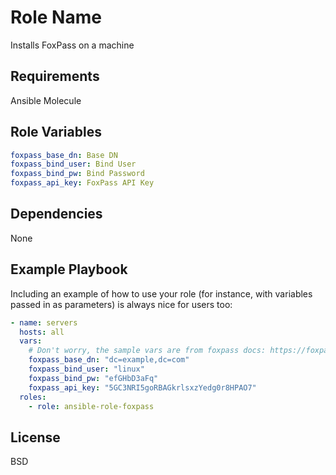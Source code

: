 Role Name
=========

Installs FoxPass on a machine

Requirements
------------

Ansible
Molecule

Role Variables
--------------

```yaml
foxpass_base_dn: Base DN
foxpass_bind_user: Bind User
foxpass_bind_pw: Bind Password
foxpass_api_key: FoxPass API Key
```

Dependencies
------------

None

Example Playbook
----------------

Including an example of how to use your role (for instance, with variables
passed in as parameters) is always nice for users too:

```yaml
- name: servers
  hosts: all
  vars:
    # Don't worry, the sample vars are from foxpass docs: https://foxpass.readme.io/docs/ubuntu-1604
    foxpass_base_dn: "dc=example,dc=com"
    foxpass_bind_user: "linux"
    foxpass_bind_pw: "efGHbD3aFq"
    foxpass_api_key: "5GC3NRI5goRBAGkrlsxzYedg0r8HPAO7"
  roles:
    - role: ansible-role-foxpass
```

License
-------

BSD

